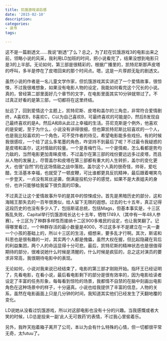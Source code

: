 ```yaml
---
title: 饥饿游戏读后感
date: '2015-02-10'
description:
categories:
- 读书
tags:

---
```


这不是一篇剧透文……我说“剧透“了么？总之，为了赶在饥饿游戏3的电影出来之前，领略小说的风采，我利用LD加班的时间，把小说看完了，结果没想到电影只是3的上半部。无论如何，第三部是很精彩的，根据广播里的，凯特尼斯那声皮塔的呼叫，多半是停在了皮塔回来的那个时间点。嗯，这是一片厚颜无耻的剧透文。

虽然小说的作者是一名儿童文学作家，但饥饿游戏其实讲述了一个爱情故事，很惊悚，不过我很难想象，如果没有电影人物的设定，我能如何看完这个冗长的小说。真的，曾经第二部里面好几个章节的文字，在电影里面其实10分钟就带过了。不过真正好看的是第三部，一切都将在这里终结。

扯远了，回到爱情这个主题上，凯特尼斯、皮塔和盖尔的三角恋，非常符合爱情剧终，A喜欢B，B喜欢C，C以为自己喜欢B，可最终喜欢的可能是D，然后B发现自己最终喜欢的是A，然后A和B从此过上幸福的生活。芬尼克斯是个例外，他喜欢的是安妮，至于为什么，小说没有讲得很细，但也算凯特尼斯比较喜欢的一个人，也是我比较喜欢的一个角色，可不受作者的待见，希望电影能多些戏份。有的时候我很感叹，一个给了这么多笔墨的角色，咋坚持不到最后了呢？不过最令我疑惑的是皮塔和盖尔，这对情敌的较量。一个是青梅竹马，一个是情痴，怎么看都是势均力敌的，当然电影更加青睐皮塔，不过盖尔在第三部的戏份要远远多过皮塔，而且从人物的发展上，尽管盖尔和皮塔在第三部都有重大的人生转折，盖尔的变化更大，也很“自然”的在这场情敌之战中落败。盖尔这个人真的很奇怪，帅哥，爱吃醋，生活基本幸福，也就受了一顿皮鞭，可比谁都更具反抗精神，最后跟着嘲笑鸟一步登天，一点没有屌丝逆袭，倒满是投机分子的感觉，如果不是大表姐夫的身份，也许只能够给我留下很负面的印象。

不过真正让这个爱情故事升华的是其中的惊悚成分。首先是黑暗历史的部分，这和海贼王那失去的一百年很类似，给人留下无限的遐想。过去的七十五年，真正记得这段历史的也没有多少人了，包括斯诺总统，包括Mags，但基本事实是，十三区叛乱失败，Capital举行饥饿游戏长达七十五年，牺牲1749人（其中有一年48人参赛）。十三区为了种群多样性而接纳十二区900多难民的设定，也让我笑翻了。记得哪里看过，一个种群存活的最小数量是4000，不过这多半不是建立在一夫一妻一个小孩的基础上的，所以十三区的生活，细想来，要多乱才行啊。其次，斯诺和科恩也是很有趣的一对，其实两个人都是傀儡，虽然大权在握，但比起隐藏在背后的利益集团，两个人的命运显得十分可悲。最后，凯特尼斯的精神状态也是很值得期待的部分，很难说她什么时候是清醒的，什么时候是疯狂的，总之这对演员的要求非常高，我很期待电影中的表现。

无论如何，小说对我来说已经结束了，电影的第三部才刚刚开始。指环王已经证明了，先看电影，在看小说，最后看电影剩下的部分是很有效率的，因为电影给读者设定了丰富的任务形象，每每看到惊险的场景，我都情不自禁的在脑中刻画出电影角色在这种场景中的样子，十分逼真。小说也给我提供了丰富的信息，人物的关系，虽然在电影画面上只是几分钟的时间，我知道其实他们已经发生了天翻地覆的变化。

LD说她从没看过饥饿游戏，所以对这部电影也没有十分的兴趣。当我感慨或者大笑的时候，LD总是投来一副‘此人无可救药’的表情，不过我心里偷着乐。

另外，我昨天抱着箱子离开了公司，本以为会有什么特殊的心情，但一切都很平常无奇，太futuu了。 
